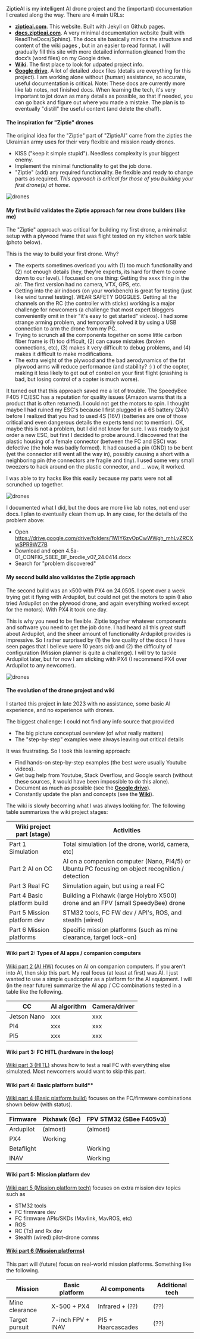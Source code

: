 ZiptieAI is my intelligent AI drone project and the (important) documentation I created along the way. There are 4 main URLs:

- **[ziptieai.com](https://ziptieai.com)**. This website. Built with Jekyll on Github pages. 
- **[docs.ziptieai.com](https://docs.ziptieai.com)**. A very minimal documentation website (built with ReadTheDocs/Sphinx). The docs site basically mimics the structure and content of the wiki pages , but in an easier to read format. I will gradually fill this site with more detailed information gleaned from the docx’s (word files) on my Google drive.
- **[Wiki](https://github.com/terrytaylorbonn/auxdrone/wiki)**. The first place to look for udpated project info.
- **[Google drive](https://drive.google.com/drive/folders/1HrzLExPTAL5PIKx_j_y0GJ6_RANR8Tjm)**.  A lot of detailed .docx files (details are everything for this project). I am working alone without (human) assistance, so accurate, useful documentation is critical.  Note: These docs are currently more like lab notes, not finished docs. When learning the tech, it's very important to jot down as many details as possible, so that if needed, you can go back and figure out where you made a mistake. The plan is to eventually "distill" the useful content (and delete the chaff).
  
#### **The inspiration for "Ziptie" drones**

The original idea for the "Ziptie" part of "ZiptieAI" came from the zipties the Ukrainian army uses for their very flexible and mission ready drones. 
- KISS ("keep it simple stupid"). Needless complexity is your biggest enemy. 
- Implement the minimal functionality to get the job done. 
- "Ziptie" (add) any required functionality. Be flexible and ready to change parts as required. *This approach is critical for those of you building your first drone(s) at home.*

![drones](/assets/ziptiedrone2.png)


#### **My first build validates the Ziptie approach for new drone builders (like me)**

The "Ziptie" approach was critical for building my first drone, a minimalist setup with a plywood frame that was flight tested on my kitchen work table (photo below). 

This is the way to build your first drone. Why?
- The experts sometimes overload you with (1) too much functionality and (2) not enough details (hey, they're experts, its hard for them to come down to our level). I focused on one thing: Getting the xxxx thing in the air. The first version had no camera, VTX, GPS, etc. 
- Getting into the air indoors (on your workbench) is great for testing (just like wind tunnel testing). WEAR SAFETY GOGGLES. Getting all the channels on the RC (the controller with sticks) working is a major challenge for newcomers (a challenge that most expert bloggers conveniently omit in their "it's easy to get started" videos). I had some strange arming problem, and temporarily solved it by using a USB connection to arm the drone from my PC.  
- Trying to scrunch all the components together on some little carbon fiber frame is (1) too difficult, (2) can cause mistakes (broken connections, etc),  (3) makes it very difficult to debug problems, and (4) makes it difficult to make modifications.
- The extra weight of the plywood and the bad aerodynamics of the fat plywood arms will reduce performance (and stability? :) ) of the copter, making it less likely to get out of control on your first flight (crashing is bad, but losing control of a copter is much worse).

It turned out that this approach saved me a lot of trouble. The SpeedyBee F405 FC/ESC has a reputation for quality issues (Amazon warns that its a product that is often returned). I could not get the motors to spin. I thought maybe I had ruined my ESC's because I first plugged in a 6S battery (24V) before I realized that you had to used 4S (16V) (batteries are one of those critical and even dangerous details the experts tend not to mention). OK, maybe this is not a problem, but I did not know for sure. I was ready to just order a new ESC, but first I decided to probe around. I discovered that the plastic housing of a female connector (between the FC and ESC) was defective (the hole was badly formed). It had caused a pin (GND) to be bent (yet the connector still went all the way in), possibly causing a short with a neighboring pin (the connectors are fragile and tiny). I used some very small tweezers to hack around on the plastic connector, and ... wow, it worked.

I was able to try hacks like this easily because my parts were not all scrunched up together.

![drones](/assets/ziptiedrone3.png)

I documented what I did, but the docs are more like lab notes, not end user docs. I plan to eventually clean them up. In any case, for the details of the problem above: 
- Open https://drive.google.com/drive/folders/1WlY6zvOpCwWWgh_mhLvZRCXwSPR9WZ7B
- Download and open 4.5a-01_CONFIG_SBEE_BF_brodie_v07_24.0414.docx 
- Search for "problem discovered"

#### **My second build also validates the Ziptie approach**

The second build was an x500 with PX4 on 24.0505. I spent over a week trying get it flying with Ardupilot, but could not get the motors to spin (I also tried Ardupilot on the plywood drone, and again everything worked except for the motors). With PX4 it took one day. 

This is why you need to be flexible. Ziptie together whatever components and software you need to get the job done. I had heard all this great stuff about Ardupilot, and the sheer amount of functionality Ardupilot provides is impressive. So I rather surprised by (1) the low quality of the docs (I have seen pages that I believe were 10 years old) and (2) the difficulty of configuration (Mission planner is quite a challenge). I will try to tackle Ardupilot later, but for now I am sticking with PX4 (I recommend PX4 over Ardupilot to any newcomer).

![drones](/assets/airborne2.png)


#### **The evolution of the drone project and wiki**

I started this project in late 2023 with no assistance, some basic AI experience, and no experience with drones. 

The biggest challenge: I could not find any info source that provided
- The big picture conceptual overview (of what really matters)
- The "step-by-step" examples were always leaving out critical details

It was frustrating. So I took this learning approach:
- Find hands-on step-by-step examples (the best were usually Youtube videos).  
- Get bug help from Youtube, Stack Overflow, and Google search (without these sources, it would have been impossible to do this alone). 
- Document as much as possible (see the **[Google drive](https://drive.google.com/drive/folders/1HrzLExPTAL5PIKx_j_y0GJ6_RANR8Tjm)**).
- Constantly update the plan and concepts (see the **[Wiki](https://github.com/terrytaylorbonn/auxdrone/wiki)**).

The wiki is slowly becoming what I was always looking for. The following table summarizes the wiki project stages:

| Wiki project part (stage) | Activities |
|-------|--------|
| Part 1 Simulation | Total simulation (of the drone, world, camera, etc)  |
| Part 2 AI on CC | AI on a companion computer (Nano, PI4/5) or Ubuntu PC focusing on object recognition / detection  |
| Part 3 Real FC | Simulation again, but using a real FC  |
| Part 4 Basic platform build | Building a Pixhawk (large Holybro X500) drone and an FPV (small SpeedyBee) drone | 
| Part 5 Mission platform dev | STM32 tools, FC FW dev / API's, ROS, and stealth (wired) | 
| Part 6 Mission platforms | Specific mission platforms (such as mine clearance, target lock-on) | 



#### **Wiki part 2: Types of AI apps / companion computers**

 [Wiki part 2 (AI HW)](https://github.com/terrytaylorbonn/auxdrone/wiki/Part-2-Real-AI-HW) focuses on AI on companion computers. If you aren't into AI, then skip this part. My real focus (at least at first) was AI. I just wanted to use a simple quadcopter as a platform for the AI equipment. I will (in the near future) summarize the AI app / CC combinations tested in a table like the following.

| CC | AI algorithm | Camera/driver |
|-------|--------|---------|
| Jetson Nano | xxx | xxx |
| PI4 | xxx | xxx |
| PI5 | xxx | xxx |


#### **Wiki part 3: FC HITL (hardware in the loop)**

[Wiki part 3 (HITL)](https://github.com/terrytaylorbonn/auxdrone/wiki/Part-3-Real-FC-HITL) shows how to test a real FC with everything else simulated. Most newcomers would want to skip this part.

#### Wiki part 4: Basic platform build**

[Wiki part 4 (Basic platform build)](https://github.com/terrytaylorbonn/auxdrone/wiki/Part-4-Platform-build) focuses on the FC/firmware combinations shown below (with status). 

| Firmware | Pixhawk (6c) | FPV STM32 (SBee F405v3) |
|-------|--------|---------|
| Ardupilot | (almost) | (almost) |
| PX4 | Working | |
| Betaflight | | Working |
| INAV | | Working |

#### **Wiki part 5: Mission platform dev**

[Wiki part 5 (Mission platform tech)](https://github.com/terrytaylorbonn/auxdrone/wiki/Part-5-Platform-advanced) focuses on extra mission dev topics such as
- STM32 tools
- FC firmware dev
- FC firmware APIs/SKDs (Mavlink, MavROS, etc)
- ROS
- RC (Tx) and Rx dev
- Stealth (wired) pilot-drone comms


#### **[Wiki part 6 (Mission platforms)](https://github.com/terrytaylorbonn/auxdrone/wiki/Part-6-Mission-platforms)**

 This part will (future) focus on real-world mission platforms. Something like the following.

| Mission | Basic platform | AI components | Additional tech |
|-------|-------|--------|---------|
| Mine clearance | X-500 + PX4 | Infrared + (??) | (??) |
| Target pursuit | 7-inch FPV + INAV | PI5 + Haarcascades | (??) |
